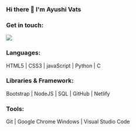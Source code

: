 ### Hi there 👋 I'm Ayushi Vats

### Get in touch: 
<img src="{https://www.linkedin.com/in/ayushi-vats-b3b7881aa/}" />





### Languages:
HTML5 | CSS3 | javaScript | Python | C

### Libraries & Framework:
Bootstrap | NodeJS | SQL | GitHub | Netlify
 
### Tools:
Git | Google Chrome
Windows | Visual Studio Code

 
